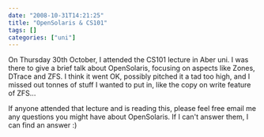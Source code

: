 ```yaml
---
date: "2008-10-31T14:21:25"
title: "OpenSolaris & CS101"
tags: []
categories: ["uni"]
---
```


On Thursday 30th October, I attended the CS101 lecture in Aber uni.  I was there to give a brief talk about OpenSolaris, focusing on aspects like Zones, DTrace and ZFS.  I think it went OK, possibly pitched it a tad too high, and I missed out tonnes of stuff I wanted to put in, like the copy on write feature of ZFS...
<!--more-->
If anyone attended that lecture and is reading this, please feel free email me any questions you might have about OpenSolaris.  If I can't answer them, I can find an answer :)

